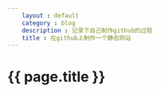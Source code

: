 ```yaml
---
    layout : default 
    category : blog
    description : 记录下自己制作github的过程 
    title : 在github上制作一个静态网站 
---
```


# {{ page.title  }} 




